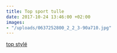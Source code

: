 ```yaml
---
title: Top sport tulle
date: 2017-10-24 13:46:00 +02:00
images:
- "/uploads/0637252800_2_2_3-90a710.jpg"
---
```


[top stylé](https://www.oysho.com/fr/sport/t-shirts/voir-tout/t-shirt-tulle-c1010072017p101152776.html?typeCategory=1010072017)

